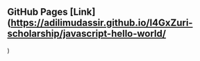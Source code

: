 
## GitHub Pages [Link](https://adilimudassir.github.io/I4GxZuri-scholarship/javascript-hello-world/
)